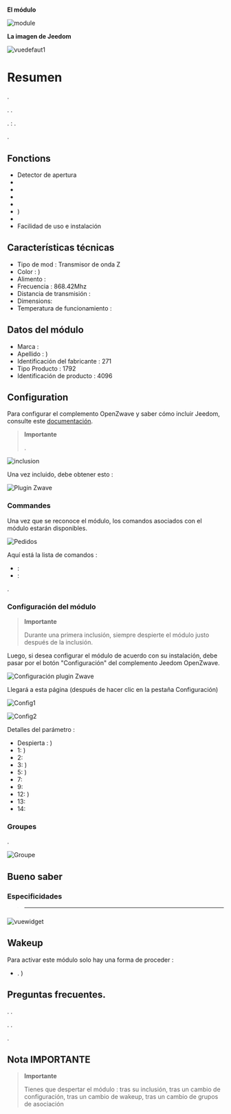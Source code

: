 # 

**El módulo**

![module](images/fibaro.fgk101-DS18B20/module.jpg)

**La imagen de Jeedom**

![vuedefaut1](images/fibaro.fgk101-DS18B20/vuedefaut1.jpg)

# Resumen

.

. .

.  : .

.

## Fonctions

-   Detector de apertura
-   
-   
-   
-   
-   )
-   
-   Facilidad de uso e instalación

## Características técnicas

-   Tipo de mod : Transmisor de onda Z
-   Color : )
-   Alimento : 
-   Frecuencia : 868.42Mhz
-   Distancia de transmisión : 
-   Dimensions: 
-   Temperatura de funcionamiento : 

## Datos del módulo

-   Marca : 
-   Apellido : )
-   Identificación del fabricante : 271
-   Tipo Producto : 1792
-   Identificación de producto : 4096

## Configuration

Para configurar el complemento OpenZwave y saber cómo incluir Jeedom, consulte este [documentación](https://doc.jeedom.com/es_ES/plugins/automation%20protocol/openzwave/).

> **Importante**
>
> .

![inclusion](images/fibaro.fgk101-DS18B20/inclusion.jpg)

Una vez incluido, debe obtener esto :

![Plugin Zwave](images/fibaro.fgk101-DS18B20/information.jpg)

### Commandes

Una vez que se reconoce el módulo, los comandos asociados con el módulo estarán disponibles.

![Pedidos](images/fibaro.fgk101-DS18B20/commandes.jpg)

Aquí está la lista de comandos :

-    : 
-    : 

.

### Configuración del módulo

> **Importante**
>
> Durante una primera inclusión, siempre despierte el módulo justo después de la inclusión.

Luego, si desea configurar el módulo de acuerdo con su instalación, debe pasar por el botón "Configuración" del complemento Jeedom OpenZwave.

![Configuración plugin Zwave](images/plugin/bouton_configuration.jpg)

Llegará a esta página (después de hacer clic en la pestaña Configuración)

![Config1](images/fibaro.fgk101-DS18B20/config1.jpg)

![Config2](images/fibaro.fgk101-DS18B20/config2.jpg)

Detalles del parámetro :

-   Despierta : )
-   1: )
-   2: 
-   3: )
-   5: )
-   7: 
-   9: 
-   12: )
-   13: 
-   14: 

### Groupes

.

![Groupe](images/fibaro.fgk101-DS18B20/groupe.jpg)

## Bueno saber

### Especificidades

> ****
>
> 

### 

![vuewidget](images/fibaro.fgk101-DS18B20/vuewidget.jpg)

## Wakeup

Para activar este módulo solo hay una forma de proceder :

-   . )

## Preguntas frecuentes.

. .

. .

.

## Nota IMPORTANTE

> **Importante**
>
> Tienes que despertar el módulo : tras su inclusión, tras un cambio de configuración, tras un cambio de wakeup, tras un cambio de grupos de asociación
